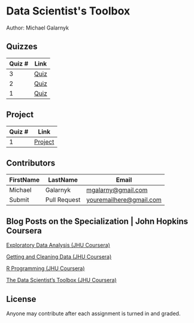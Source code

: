 # Data Scientist's Toolbox
Author: Michael Galarnyk <br />

## Quizzes
Quiz # | Link 
--- | --- 
3 | [Quiz](https://github.com/mGalarnyk/datasciencecoursera/blob/master/1_Data_Scientist_Toolbox/quizzes/quiz3.md)
2 | [Quiz](https://github.com/mGalarnyk/datasciencecoursera/blob/master/1_Data_Scientist_Toolbox/quizzes/quiz2.md)
1 | [Quiz](https://github.com/mGalarnyk/datasciencecoursera/blob/master/1_Data_Scientist_Toolbox/quizzes/quiz1.md)

## Project 
Quiz # | Link 
--- | --- 
1 | [Project](https://github.com/mGalarnyk/datasciencecoursera/blob/master/1_Data_Scientist_Toolbox/project/project1.md)

## Contributors
FirstName | LastName | Email
--- | --- | ---
Michael |  Galarnyk |  <mgalarny@gmail.com>
Submit |  Pull Request | <youremailhere@gmail.com>

## Blog Posts on the Specialization | John Hopkins Coursera

[Exploratory Data Analysis (JHU Coursera)](https://medium.com/@GalarnykMichael/exploratory-data-analysis-jhu-coursera-course-4-4a908e0d30d8#.xa8rl6ryj "Review + data.table")

[Getting and Cleaning Data (JHU Coursera)](https://medium.com/@GalarnykMichael/getting-and-cleaning-data-jhu-coursera-course-3-c3635747858b#.y93kqfa0u "Review + data.table")

[R Programming (JHU Coursera)](https://medium.com/@GalarnykMichael/in-progress-review-course-2-r-programming-jhu-coursera-ad27086d8438#.bzzr29fvo "Review + data.table")

[The Data Scientist’s Toolbox (JHU Coursera)](https://medium.com/@GalarnykMichael/review-course-1-the-data-scientists-toolbox-jhu-coursera-4d7459458821#.5jpg133ln "Review + Going over Parts of Quiz")

## License
Anyone may contribute after each assignment is turned in and graded. 
